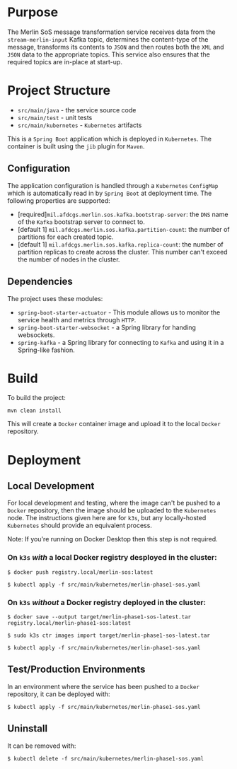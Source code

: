 # Purpose 

The Merlin SoS message transformation service receives data from the `stream-merlin-input` Kafka topic, determines the 
content-type of the message, transforms its contents to `JSON` and then routes both the `XML` and `JSON` data to the 
appropriate topics. This service also ensures that the required topics are in-place at start-up.

# Project Structure

* `src/main/java` - the service source code
* `src/main/test` - unit tests
* `src/main/kubernetes` - `Kubernetes` artifacts

This is a `Spring Boot` application which is deployed in `Kubernetes`. The container is built using the `jib` plugin
for `Maven`.

## Configuration

The application configuration is handled through a `Kubernetes` `ConfigMap` which is automatically read in by `Spring
Boot` at deployment time. The following properties are supported:

* [required]`mil.afdcgs.merlin.sos.kafka.bootstrap-server`: the `DNS` name of the `Kafka` bootstrap server to connect 
  to.
* [default 1] `mil.afdcgs.merlin.sos.kafka.partition-count`: the number of partitions for each created topic. 
* [default 1] `mil.afdcgs.merlin.sos.kafka.replica-count`: the number of partition replicas to create across the 
  cluster. This number can't exceed the number of nodes in the cluster. 
  
## Dependencies

The project uses these modules:

* `spring-boot-starter-actuator` - This module allows us to monitor the service health and metrics through `HTTP`.
* `spring-boot-starter-websocket` - a Spring library for handing websockets.
* `spring-kafka` - a Spring library for connecting to `Kafka` and using it in a Spring-like fashion.

# Build

To build the project:
```shell
mvn clean install
```

This will create a `Docker` container image and upload it to the local `Docker` repository.

# Deployment
## Local Development
For local development and testing, where the image can't be pushed to a `Docker` repository, then the image should be
uploaded to the `Kubernetes` node. The instructions given here are for `k3s`, but any locally-hosted `Kubernetes` should
provide an equivalent process.

Note: If you're running on Docker Desktop then this step is not required.

### On `k3s` *with* a local Docker registry desployed in the cluster:
```shell
$ docker push registry.local/merlin-sos:latest
```
```shell
$ kubectl apply -f src/main/kubernetes/merlin-phase1-sos.yaml
```

### On `k3s` *without* a Docker registry deployed in the cluster:
```shell
$ docker save --output target/merlin-phase1-sos-latest.tar registry.local/merlin-phase1-sos:latest
```
```shell
$ sudo k3s ctr images import target/merlin-phase1-sos-latest.tar
```
```shell
$ kubectl apply -f src/main/kubernetes/merlin-phase1-sos.yaml
```

## Test/Production Environments
In an environment where the service has been pushed to a `Docker` repository, it can be deployed with:
```shell
$ kubectl apply -f src/main/kubernetes/merlin-phase1-sos.yaml
```

## Uninstall
It can be removed with:
```shell
$ kubectl delete -f src/main/kubernetes/merlin-phase1-sos.yaml
```




